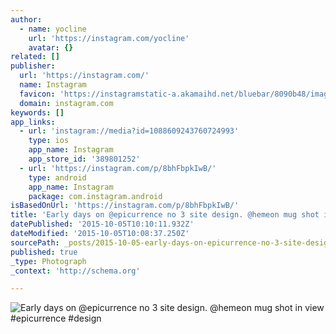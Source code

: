 ```yaml
---
author:
  - name: yocline
    url: 'https://instagram.com/yocline'
    avatar: {}
related: []
publisher:
  url: 'https://instagram.com/'
  name: Instagram
  favicon: 'https://instagramstatic-a.akamaihd.net/bluebar/8090b48/images/ico/favicon.ico'
  domain: instagram.com
keywords: []
app_links:
  - url: 'instagram://media?id=1088609243760724993'
    type: ios
    app_name: Instagram
    app_store_id: '389801252'
  - url: 'https://instagram.com/p/8bhFbpkIwB/'
    type: android
    app_name: Instagram
    package: com.instagram.android
isBasedOnUrl: 'https://instagram.com/p/8bhFbpkIwB/'
title: 'Early days on @epicurrence no 3 site design. @hemeon mug shot in view #epicurrence #design'
datePublished: '2015-10-05T10:10:11.932Z'
dateModified: '2015-10-05T10:08:37.250Z'
sourcePath: _posts/2015-10-05-early-days-on-epicurrence-no-3-site-design-hemeon-mug-sho.md
published: true
_type: Photograph
_context: 'http://schema.org'

---
```

![Early days on &commat;epicurrence no 3 site design&period; &commat;hemeon mug shot in view &num;epicurrence &num;design](https://igcdn-photos-h-a.akamaihd.net/hphotos-ak-xfa1/t51.2885-15/s640x640/sh0.08/e35/12145373_1661620840780751_1266502414_n.jpg)